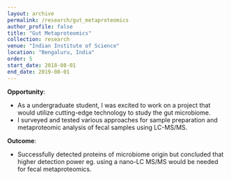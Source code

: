 ```yaml
---
layout: archive
permalink: /research/gut_metaproteomics
author_profile: false
title: "Gut Metaproteomics"
collection: research
venue: "Indian Institute of Science"
location: "Bengaluru, India"
order: 5
start_date: 2018-08-01
end_date: 2019-08-01
---
```


**Opportunity**:
  * As a undergraduate student, I was excited to work on a project that would utilize cutting-edge technology to study the gut microbiome.
  * I surveyed and tested various approaches for sample preparation and metaproteomic analysis of fecal samples using LC-MS/MS.

**Outcome**:
  * Successfully detected proteins of microbiome origin but concluded that higher detection power eg. using a nano-LC MS/MS would be needed for fecal metaproteomics.

